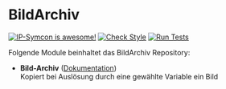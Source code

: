 # BildArchiv

[![IP-Symcon is awesome!](https://img.shields.io/badge/IP--Symcon-4.2-blue.svg)](https://www.symcon.de)
[![Check Style](https://github.com/symcon/BildArchiv/workflows/Check%20Style/badge.svg)](https://github.com/symcon/BildArchiv/actions)
[![Run Tests](https://github.com/symcon/BildArchiv/workflows/Run%20Tests/badge.svg)](https://github.com/symcon/BildArchiv/actions)

Folgende Module beinhaltet das BildArchiv Repository:

- __Bild-Archiv__ ([Dokumentation](BildArchiv))  
	Kopiert bei Auslösung durch eine gewählte Variable ein Bild
